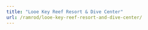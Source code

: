 ```yaml
---
title: "Looe Key Reef Resort & Dive Center"
url: /ramrod/looe-key-reef-resort-and-dive-center/
---
```

